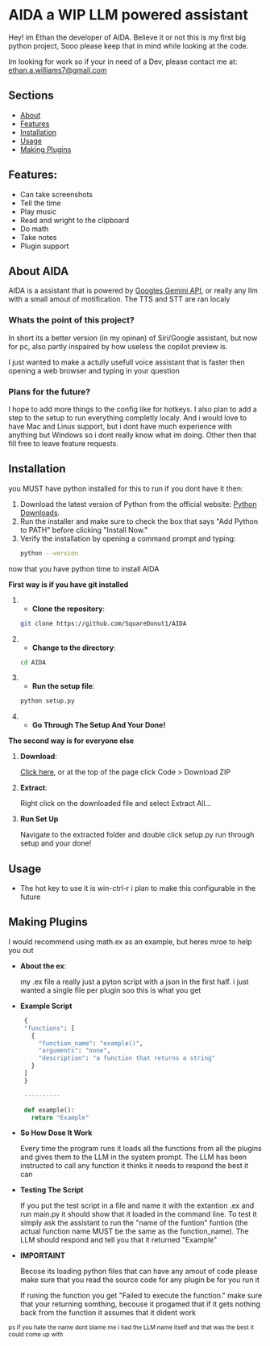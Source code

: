 # AIDA a WIP LLM powered assistant

Hey! im Ethan the developer of AIDA. Believe it or not this is my first big python project, Sooo please keep that in mind while looking at the code.

Im looking for work so if your in need of a Dev, please contact me at: ethan.a.williams7@gmail.com

## **Sections**

- [About](#description)
- [Features](#features)
- [Installation](#installation)
- [Usage](#usage)
- [Making Plugins](#making-plugins)

## **Features**:

- Can take screenshots
- Tell the time
- Play music
- Read and wright to the clipboard
- Do math
- Take notes
- Plugin support

## **About AIDA**

AIDA is a assistant that is powered by [Googles Gemini API](https://ai.google.dev/gemini-api), or really any llm with a small amout of motification.
The TTS and STT are ran localy

### Whats the point of this project?

In short its a better version (in my opinan) of Siri/Google assistant, but now for pc, also partly inspaired by how useless the copilot preview is.

I just wanted to make a actully usefull voice assistant that is faster then opening a web browser and typing in your question

### Plans for the future?

I hope to add more things to the config like for hotkeys. I also plan to add a step to the setup to run everything completly localy. And i would love to have Mac and Linux support, but i dont have much experience with anything but Windows so i dont really know what im doing.
Other then that fill free to leave feature requests.

## **Installation**

you MUST have python installed for this to run if you dont have it then:

1. Download the latest version of Python from the official website: [Python Downloads](https://www.python.org/downloads/).
2. Run the installer and make sure to check the box that says "Add Python to PATH" before clicking "Install Now."
3. Verify the installation by opening a command prompt and typing:
   ```bash
   python --version
   ```

now that you have python time to install AIDA

**First way is if you have git installed**

1. - **Clone the repository**:

   ```bash
   git clone https://github.com/SquareDonut1/AIDA
   ```

2. - **Change to the directory**:

   ```bash
   cd AIDA
   ```

3. - **Run the setup file**:

   ```bash
   python setup.py
   ```

4. - **Go Through The Setup And Your Done!**

**The second way is for everyone else**

1. **Download**:

   [Click here](https://github.com/SquareDonut1/AIDA/archive/refs/heads/main.zip), or at the top of the page click Code > Download ZIP

2. **Extract**:

   Right click on the downloaded file and select Extract All...

3. **Run Set Up**

   Navigate to the extracted folder and double click setup.py
   run through setup and your done!

## **Usage**

- The hot key to use it is win-ctrl-r i plan to make this configurable in the future

## **Making Plugins**

I would recommend using math.ex as an example, but heres mroe to help you out

- **About the ex**:

  my .ex file a really just a pyton script with a json in the first half. i just wanted a single file per plugin soo this is what you get

- **Example Script**

  ```python
   {
   "functions": [
     {
       "function_name": "example()",
       "arguments": "none",
       "description": "a function that returns a string"
     }
   ]
   }

   ----------

   def example():
     return "Example"

  ```

- **So How Dose It Work**

  Every time the program runs it loads all the functions from all the plugins and gives them to the LLM in the system prompt. The LLM has been instructed to call any function it thinks it needs to respond the best it can

- **Testing The Script**

  If you put the test script in a file and name it with the extantion .ex and run main.py it should show that it loaded in the command line. To test it simply ask the assistant to run the "name of the funtion" funtion (the actual function name MUST be the same as the function_name).
  The LLM should respond and tell you that it returned "Example"

- **IMPORTAINT**

  Becose its loading python files that can have any amout of code please make sure that you read the source code for any plugin be for you run it

  If runing the function you get "Failed to execute the function." make sure that your returning somthing, becouse it progamed that if it gets nothing back from the function it assumes that it dident work

<sup>
ps if you hate the name dont blame me i had the LLM name 
itself and that was the best it could come up with</sup>
